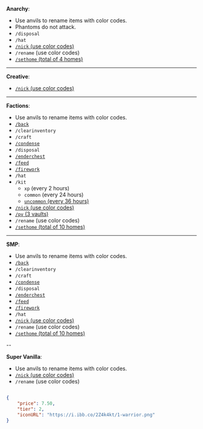 **Anarchy**:
- Use anvils to rename items with color codes.
- Phantoms do not attack.
- `/disposal`
- `/hat`
- <u>`/nick` (use color codes)</u>
- `/rename` (use color codes)
- <u>`/sethome` (total of 4 homes)</u>

---

**Creative**:
- <u>`/nick` (use color codes)</u>

---

**Factions**:
- Use anvils to rename items with color codes.
- <u>`/back`</u>
- `/clearinventory`
- `/craft`
- <u>`/condense`</u>
- `/disposal`
- <u>`/enderchest`</u>
- <u>`/feed`</u>
- <u>`/firework`</u>
- `/hat`
- `/kit`
  * `xp` (every 2 hours)
  * `common` (every 24 hours)
  * <u>`uncommon` (every 36 hours)</u>
- <u>`/nick` (use color codes)</u>
- <u>`/pv` (3 vaults)</u>
- `/rename` (use color codes)
- <u>`/sethome` (total of 10 homes)</u>

---
**SMP**:
- Use anvils to rename items with color codes.
- <u>`/back`</u>
- `/clearinventory`
- `/craft`
- <u>`/condense`</u>
- `/disposal`
- <u>`/enderchest`</u>
- <u>`/feed`</u>
- <u>`/firework`</u>
- `/hat`
- <u>`/nick` (use color codes)</u>
- `/rename` (use color codes)
- <u>`/sethome` (total of 10 homes)</u>

--

**Super Vanilla**:
- Use anvils to rename items with color codes.
- <u>`/nick` (use color codes)</u>
- `/rename` (use color codes)

```json

{
	"price": 7.50,
	"tier": 2,
	"iconURL": "https://i.ibb.co/2Z4k4kt/1-warrior.png"
}
